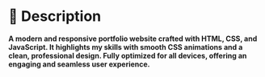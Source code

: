 # 📃 Description
**A modern and responsive portfolio website crafted with HTML, CSS, and JavaScript. It highlights my skills with smooth CSS animations and a clean, professional design. Fully optimized for all devices, offering an engaging and seamless user experience.**
